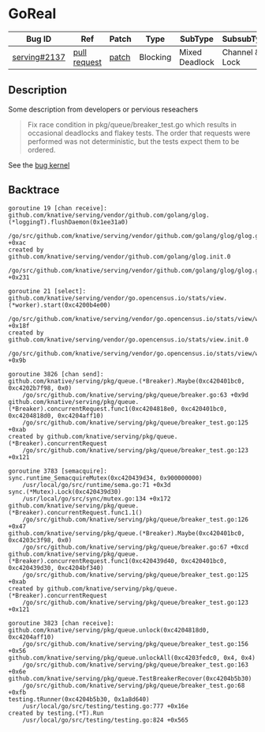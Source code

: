 
# GoReal

| Bug ID|  Ref | Patch | Type | SubType | SubsubType |
| ----  | ---- | ----  | ---- | ---- | ---- |
|[serving#2137]|[pull request]|[patch]| Blocking | Mixed Deadlock | Channel & Lock |

[serving#2137]:(serving2137_test.go)
[patch]:https://github.com/knative/serving/pull/2137/files
[pull request]:https://github.com/knative/serving/pull/2137
 
## Description

Some description from developers or pervious reseachers

> Fix race condition in pkg/queue/breaker_test.go which results in occasional
  deadlocks and flakey tests. The order that requests were performed was not
  deterministic, but the tests expect them to be ordered.


See the [bug kernel](../../../../goker/blocking/serving/2137/README.md)

## Backtrace

```
goroutine 19 [chan receive]:
github.com/knative/serving/vendor/github.com/golang/glog.(*loggingT).flushDaemon(0x1ee31a0)
	/go/src/github.com/knative/serving/vendor/github.com/golang/glog/glog.go:882 +0xac
created by github.com/knative/serving/vendor/github.com/golang/glog.init.0
	/go/src/github.com/knative/serving/vendor/github.com/golang/glog/glog.go:410 +0x231

goroutine 21 [select]:
github.com/knative/serving/vendor/go.opencensus.io/stats/view.(*worker).start(0xc4200b4e00)
	/go/src/github.com/knative/serving/vendor/go.opencensus.io/stats/view/worker.go:144 +0x18f
created by github.com/knative/serving/vendor/go.opencensus.io/stats/view.init.0
	/go/src/github.com/knative/serving/vendor/go.opencensus.io/stats/view/worker.go:29 +0x9b

goroutine 3826 [chan send]:
github.com/knative/serving/pkg/queue.(*Breaker).Maybe(0xc420401bc0, 0xc4202b7f98, 0x0)
	/go/src/github.com/knative/serving/pkg/queue/breaker.go:63 +0x9d
github.com/knative/serving/pkg/queue.(*Breaker).concurrentRequest.func1(0xc4204818e0, 0xc420401bc0, 0xc4204818d0, 0xc4204aff10)
	/go/src/github.com/knative/serving/pkg/queue/breaker_test.go:125 +0xab
created by github.com/knative/serving/pkg/queue.(*Breaker).concurrentRequest
	/go/src/github.com/knative/serving/pkg/queue/breaker_test.go:123 +0x121

goroutine 3783 [semacquire]:
sync.runtime_SemacquireMutex(0xc420439d34, 0x900000000)
	/usr/local/go/src/runtime/sema.go:71 +0x3d
sync.(*Mutex).Lock(0xc420439d30)
	/usr/local/go/src/sync/mutex.go:134 +0x172
github.com/knative/serving/pkg/queue.(*Breaker).concurrentRequest.func1.1()
	/go/src/github.com/knative/serving/pkg/queue/breaker_test.go:126 +0x47
github.com/knative/serving/pkg/queue.(*Breaker).Maybe(0xc420401bc0, 0xc4203c3f98, 0x0)
	/go/src/github.com/knative/serving/pkg/queue/breaker.go:67 +0xcd
github.com/knative/serving/pkg/queue.(*Breaker).concurrentRequest.func1(0xc420439d40, 0xc420401bc0, 0xc420439d30, 0xc4204bf340)
	/go/src/github.com/knative/serving/pkg/queue/breaker_test.go:125 +0xab
created by github.com/knative/serving/pkg/queue.(*Breaker).concurrentRequest
	/go/src/github.com/knative/serving/pkg/queue/breaker_test.go:123 +0x121

goroutine 3823 [chan receive]:
github.com/knative/serving/pkg/queue.unlock(0xc4204818d0, 0xc4204aff10)
	/go/src/github.com/knative/serving/pkg/queue/breaker_test.go:156 +0x56
github.com/knative/serving/pkg/queue.unlockAll(0xc4203fedc0, 0x4, 0x4)
	/go/src/github.com/knative/serving/pkg/queue/breaker_test.go:163 +0x6e
github.com/knative/serving/pkg/queue.TestBreakerRecover(0xc4204b5b30)
	/go/src/github.com/knative/serving/pkg/queue/breaker_test.go:68 +0xfb
testing.tRunner(0xc4204b5b30, 0x1a8d640)
	/usr/local/go/src/testing/testing.go:777 +0x16e
created by testing.(*T).Run
	/usr/local/go/src/testing/testing.go:824 +0x565
```


